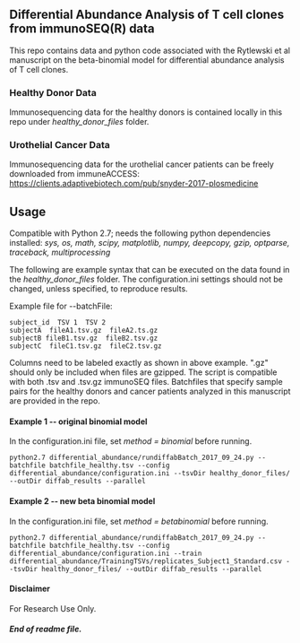 ## Differential Abundance Analysis of T cell clones from immunoSEQ(R) data
This repo contains data and python code associated with the Rytlewski et al manuscript on the beta-binomial model for differential abundance analysis of T cell clones.

### Healthy Donor Data
Immunosequencing data for the healthy donors is contained locally in this repo under _healthy_donor_files_ folder.

### Urothelial Cancer Data
Immunosequencing data for the urothelial cancer patients can be freely downloaded from immuneACCESS: https://clients.adaptivebiotech.com/pub/snyder-2017-plosmedicine


## Usage
Compatible with Python 2.7; needs the following python dependencies installed: _sys, os, math, scipy, matplotlib, numpy, deepcopy, gzip, optparse, traceback, multiprocessing_

The following are example syntax that can be executed on the data found in the _healthy_donor_files_ folder. The configuration.ini settings should not be changed, unless specified, to reproduce results. 


Example file for --batchFile:

```
subject_id  TSV 1  TSV 2
subjectA  fileA1.tsv.gz  fileA2.ts.gz
subjectB fileB1.tsv.gz  fileB2.tsv.gz
subjectC  fileC1.tsv.gz  fileC2.tsv.gz
```
Columns need to be labeled exactly as shown in above example. ".gz" should only be included when files are gzipped. The script is compatible with both .tsv and .tsv.gz immunoSEQ files. Batchfiles that specify sample pairs for the healthy donors and cancer patients analyzed in this manuscript are provided in the repo.


#### Example 1 -- original binomial model
In the configuration.ini file, set _method = binomial_ before running.
```
python2.7 differential_abundance/rundiffabBatch_2017_09_24.py --batchfile batchfile_healthy.tsv --config differential_abundance/configuration.ini --tsvDir healthy_donor_files/ --outDir diffab_results --parallel
```

#### Example 2 -- new beta binomial model
In the configuration.ini file, set _method = betabinomial_ before running.
```
python2.7 differential_abundance/rundiffabBatch_2017_09_24.py --batchfile batchfile_healthy.tsv --config differential_abundance/configuration.ini --train differential_abundance/TrainingTSVs/replicates_Subject1_Standard.csv --tsvDir healthy_donor_files/ --outDir diffab_results --parallel
```

#### Disclaimer
For Research Use Only.

##### End of readme file.
